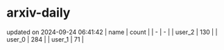 # arxiv-daily
updated on 2024-09-24 06:41:42
| name | count |
| - | - |
| user_2 | 130 |
| user_0 | 284 |
| user_1 | 71 |
